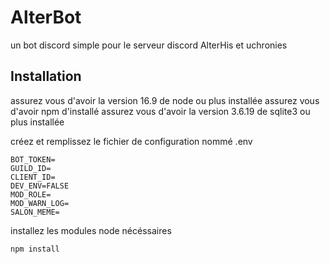 # AlterBot
un bot discord simple pour le serveur discord AlterHis et uchronies

## Installation
assurez vous d'avoir la version 16.9 de node ou plus installée
assurez vous d'avoir npm d'installé
assurez vous d'avoir la version 3.6.19 de sqlite3 ou plus installée

créez et remplissez le fichier de configuration nommé .env
```
BOT_TOKEN=
GUILD_ID=
CLIENT_ID=
DEV_ENV=FALSE
MOD_ROLE=
MOD_WARN_LOG=
SALON_MEME=
```

installez les modules node nécéssaires
```
npm install
```
